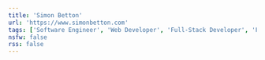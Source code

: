 ```yaml
---
title: 'Simon Betton'
url: 'https://www.simonbetton.com'
tags: ['Software Engineer', 'Web Developer', 'Full-Stack Developer', 'Freelancer']
nsfw: false
rss: false
---
```


